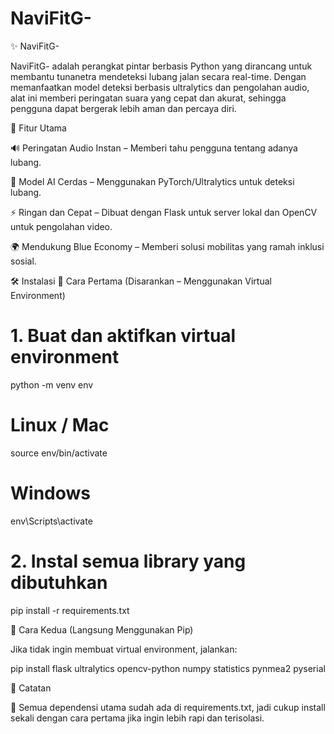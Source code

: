 # NaviFitG-

✨ NaviFitG-

NaviFitG- adalah perangkat pintar berbasis Python yang dirancang untuk membantu tunanetra mendeteksi lubang jalan secara real-time. Dengan memanfaatkan model deteksi berbasis ultralytics dan pengolahan audio, alat ini memberi peringatan suara yang cepat dan akurat, sehingga pengguna dapat bergerak lebih aman dan percaya diri.

🚀 Fitur Utama

🔊 Peringatan Audio Instan – Memberi tahu pengguna tentang adanya lubang.

🧠 Model AI Cerdas – Menggunakan PyTorch/Ultralytics untuk deteksi lubang.

⚡ Ringan dan Cepat – Dibuat dengan Flask untuk server lokal dan OpenCV untuk pengolahan video.

🌍 Mendukung Blue Economy – Memberi solusi mobilitas yang ramah inklusi sosial.

🛠 Instalasi
📌 Cara Pertama (Disarankan – Menggunakan Virtual Environment)
# 1. Buat dan aktifkan virtual environment
python -m venv env

# Linux / Mac
source env/bin/activate

# Windows
env\Scripts\activate

# 2. Instal semua library yang dibutuhkan
pip install -r requirements.txt

📌 Cara Kedua (Langsung Menggunakan Pip)

Jika tidak ingin membuat virtual environment, jalankan:

pip install flask ultralytics opencv-python numpy statistics pynmea2 pyserial

📂 Catatan

📜 Semua dependensi utama sudah ada di requirements.txt, jadi cukup install sekali dengan cara pertama jika ingin lebih rapi dan terisolasi.

